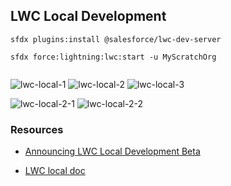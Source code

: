 ## LWC Local Development


```
sfdx plugins:install @salesforce/lwc-dev-server

sfdx force:lightning:lwc:start -u MyScratchOrg
 
```

![lwc-local-1](img/lwc-local-1.png)
![lwc-local-2](img/lwc-local-2.png)
![lwc-local-3](img/lwc-local-3.png)

![lwc-local-2-1](img/lwc-local-2-1.png)
![lwc-local-2-2](img/lwc-local-2-2.png)





### Resources
- [Announcing LWC Local Development Beta](https://developer.salesforce.com/blogs/2019/10/announcing-lwc-local-development-beta.html?utm_source=twitter&utm_medium=organic&utm_campaign=social&utm_content=lwc_local_dev_blog_post)

- [LWC local doc](https://developer.salesforce.com/tools/vscode/en/lwc/localdev)